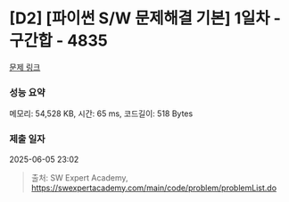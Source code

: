 # [D2] [파이썬 S/W 문제해결 기본] 1일차 - 구간합 - 4835 

[문제 링크](https://swexpertacademy.com/main/code/problem/problemDetail.do?contestProbId=AWTLXCuapdcDFAVT) 

### 성능 요약

메모리: 54,528 KB, 시간: 65 ms, 코드길이: 518 Bytes

### 제출 일자

2025-06-05 23:02



> 출처: SW Expert Academy, https://swexpertacademy.com/main/code/problem/problemList.do